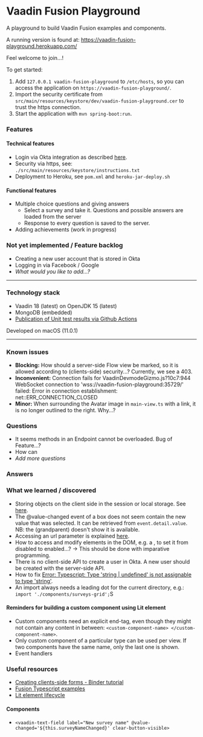 # Vaadin Fusion Playground
A playground to build Vaadin Fusion examples and components.

A running version is found at: https://vaadin-fusion-playground.herokuapp.com/

Feel welcome to join...!

To get started:
1. Add `127.0.0.1 vaadin-fusion-playground` to `/etc/hosts`, so you can access the application on `https://vaadin-fusion-playground/`. 
1. Import the security certificate from `src/main/resources/keystore/dev/vaadin-fusion-playground.cer` to trust the https connection.
1. Start the application with `mvn spring-boot:run`.

### Features
#### Technical features
- Login via Okta integration as described [here](https://developer.okta.com/blog/2020/11/09/vaadin-spring-boot).
- Security via https, see: `./src/main/resources/keystore/instructions.txt`
- Deployment to Heroku, see `pom.xml` and `heroku-jar-deploy.sh`

#### Functional features
- Multiple choice questions and giving answers
    - Select a survey and take it. Questions and possible answers are loaded from the server
    - Response to every question is saved to the server.
- Adding achievements (work in progress)

### Not yet implemented / Feature backlog
- Creating a new user account that is stored in Okta
- Logging in via Facebook / Google
- _What would you like to add...?_

----

### Technology stack
- Vaadin 18 (latest) on OpenJDK 15 (latest)
- MongoDB (embedded)
- [Publication of Unit test results via Github Actions](https://github.com/marketplace/actions/publish-unit-test-results)

Developed on macOS (11.0.1)

---
### Known issues
- **Blocking:** How should a server-side Flow view be marked, so it is allowed according to (clients-side) security...? Currently, we see a 403.
- **Inconvenient:** Connection fails for VaadinDevmodeGizmo.js?10c7:944 WebSocket connection to 'wss://vaadin-fusion-playground:35729/' failed: Error in connection establishment: net::ERR_CONNECTION_CLOSED
- **Minor:** When surrounding the Avatar image in `main-view.ts` with a link, it is no longer outlined to the right. Why...?

### Questions 
- It seems methods in an Endpoint cannot be overloaded. Bug of Feature...?
- How can   
- _Add more questions_ 

### Answers

### What we learned / discovered
- Storing objects on the client side in the session or local storage. See [here](https://medium.com/@nixonaugustine5/localstorage-and-sessionstorage-in-angular-app-65cda19283a0).
- The @value-changed event of a <vaadin-select> box does not seem contain the new value that was selected. It can be retrieved from `event.detail.value`. NB: the (grandparent) doesn't show it is available.  
- Accessing an url parameter is explained [here](https://www.sitepoint.com/get-url-parameters-with-javascript/).
- How to access and modify elements in the DOM, e.g. a <vaadin-button>, to set it from disabled to enabled...? -> This should be done with imparative programming.
- There is no client-side API to create a user in Okta. A new user should be created with the server-side API.
- How to fix [Error: Typescript: Type 'string | undefined' is not assignable to type 'string'](https://stackoverflow.com/questions/54496398/typescript-type-string-undefined-is-not-assignable-to-type-string).
- An import always needs a leading dot for the current directory, e.g.: `import './components/surveys-grid';`S

#### Reminders for building a custom component using Lit element
- Custom components need an explicit end-tag, even though they might not contain any content in between: `<custom-component-name> </custom-component-name>`.
- Only custom component of a particular type can be used per view. If two components have the same name, only the last one is shown.
- Event handlers 

### Useful resources
- [Creating clients-side forms - Binder tutorial](https://vaadin.com/docs-beta/latest/fusion/forms/tutorial-binder/)
- [Fusion Typescript examples](https://github.com/web-padawan/ts-vaadin-examples/)
- [Lit element lifecycle](https://lit-element.polymer-project.org/guide/lifecycle#firstupdated)

#### Components
- `<vaadin-text-field label="New survey name" @value-changed='${this.surveyNameChanged}' clear-button-visible>`
